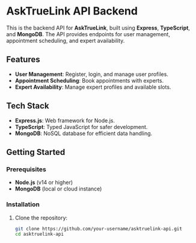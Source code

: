 # AskTrueLink API Backend

This is the backend API for **AskTrueLink**, built using **Express**, **TypeScript**, and **MongoDB**. The API provides endpoints for user management, appointment scheduling, and expert availability.

## Features
- **User Management**: Register, login, and manage user profiles.
- **Appointment Scheduling**: Book appointments with experts.
- **Expert Availability**: Manage expert profiles and available slots.

## Tech Stack
- **Express.js**: Web framework for Node.js.
- **TypeScript**: Typed JavaScript for safer development.
- **MongoDB**: NoSQL database for efficient data handling.

## Getting Started

### Prerequisites
- **Node.js** (v14 or higher)
- **MongoDB** (local or cloud instance)

### Installation

1. Clone the repository:
   ```bash
   git clone https://github.com/your-username/asktruelink-api.git
   cd asktruelink-api
